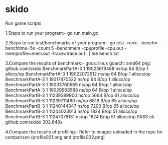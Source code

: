 # skido
Run game scripts


1.Steps to run your program:-
go run main.go

2.Steps to run test/benchmarks of your program:-
go test -run=. -bench=. -benchtime=5s -count 5 -benchmem -cpuprofile=cpu.out -memprofile=mem.out -trace=trace.out . | tee bench.txt

3.Compare the results of benchmark:-
goos: linux
goarch: amd64
pkg: github.com/skido
BenchmarkPartA-3   	       1	19023619488 ns/op	      64 B/op	       1 allocs/op
BenchmarkPartA-3   	       1	19022072512 ns/op	      64 B/op	       1 allocs/op
BenchmarkPartA-3   	       1	19017470522 ns/op	      64 B/op	       1 allocs/op
BenchmarkPartA-3   	       1	19033760569 ns/op	      64 B/op	       1 allocs/op
BenchmarkPartA-3   	       1	19029968588 ns/op	      64 B/op	       1 allocs/op
BenchmarkPartB-3   	       1	11239389900 ns/op	    5664 B/op	      61 allocs/op
BenchmarkPartB-3   	       1	11239711460 ns/op	    6816 B/op	      65 allocs/op
BenchmarkPartB-3   	       1	11240144347 ns/op	    7200 B/op	      65 allocs/op
BenchmarkPartB-3   	       1	11244023013 ns/op	    1824 B/op	      51 allocs/op
BenchmarkPartB-3   	       1	11247076131 ns/op	    1824 B/op	      51 allocs/op
PASS
ok  	github.com/skido	302.649s

4.Compare the results of profiling:-
Refer to images uploaded in the repo for comparison (profile001.png and profile002.png)
